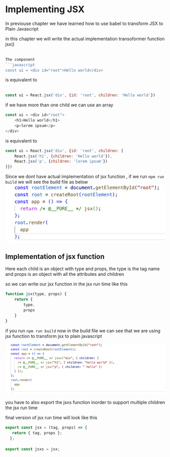 # Implementing JSX
In previouse chapter we have learned how to use babel to transform JSX to Plain Javascript

in this chapter we will write the actual implementation transoformer function jsx()

```javascript

The component 
```javascript
const ui = <div id="root">Hello world</div>
```

is equivalent to
```javascript

const ui = React.jsx('div', {id: 'root', children: 'Hello world'})
```
 
if we have more than one child we can use an array
```javascript
const ui = <div id="root">
    <h1>Hello world</h1>
    <p>lorem ipsum</p>
</div>
```
is equivalent to
```javascript
const ui = React.jsx('div', {id: 'root', children: [
    React.jsx('h1', {children: 'Hello world'}),
    React.jsx('p', {children: 'lorem ipsum'})
]})
```
Since we dont have actual implementation of jsx function , if we run `npm run build` we will see the build file as below
![JSX in build file befor jsx implemtation ](./images/jsx1.png)

## Implementation of jsx function

Here each child is an object with type and props, the type is the tag name and props is an object with all the attributes and children

so we can write our jsx function in the jsx run time like this
```javascript
function jsx(type, props) {
    return {
        type,
        props
    }
}
```

if you run `npm run build` now 
in the build file we can see that we are using jsx function to transform jsx to plain javascript

![JSX in build file](./images/jsx2.png)

you have to also export the jsxs function inorder to support multiple children the jsx run time

final version of jsx run time will look like this
```javascript
export const jsx = (tag, props) => {
   return { tag, props };
  };

export const jsxs = jsx;







